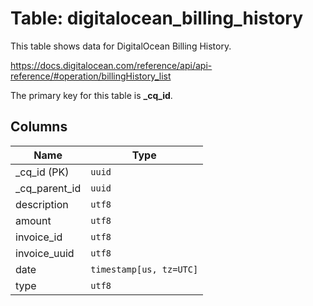 # Table: digitalocean_billing_history

This table shows data for DigitalOcean Billing History.

https://docs.digitalocean.com/reference/api/api-reference/#operation/billingHistory_list

The primary key for this table is **_cq_id**.

## Columns

| Name          | Type          |
| ------------- | ------------- |
|_cq_id (PK)|`uuid`|
|_cq_parent_id|`uuid`|
|description|`utf8`|
|amount|`utf8`|
|invoice_id|`utf8`|
|invoice_uuid|`utf8`|
|date|`timestamp[us, tz=UTC]`|
|type|`utf8`|